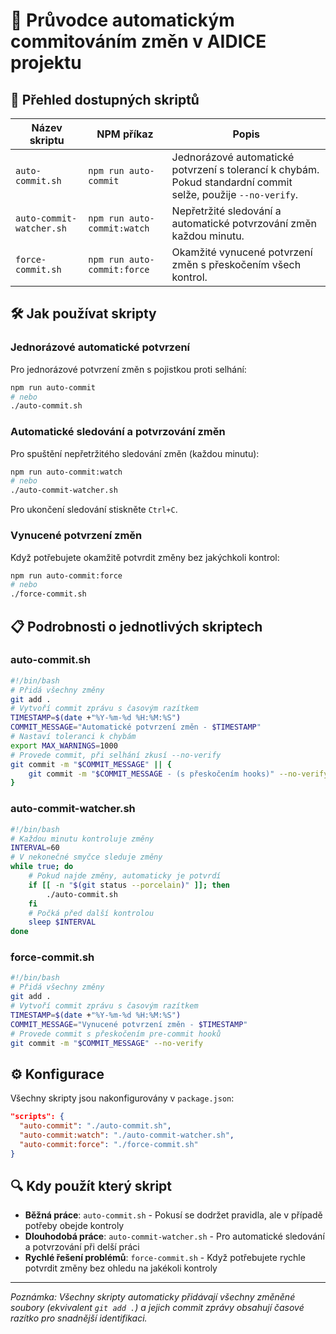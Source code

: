 # 🚀 Průvodce automatickým commitováním změn v AIDICE projektu

## 📌 Přehled dostupných skriptů

| Název skriptu | NPM příkaz | Popis |
|---------------|------------|-------|
| `auto-commit.sh` | `npm run auto-commit` | Jednorázové automatické potvrzení s tolerancí k chybám. Pokud standardní commit selže, použije `--no-verify`. |
| `auto-commit-watcher.sh` | `npm run auto-commit:watch` | Nepřetržité sledování a automatické potvrzování změn každou minutu. |
| `force-commit.sh` | `npm run auto-commit:force` | Okamžité vynucené potvrzení změn s přeskočením všech kontrol. |

## 🛠️ Jak používat skripty

### Jednorázové automatické potvrzení

Pro jednorázové potvrzení změn s pojistkou proti selhání:

```bash
npm run auto-commit
# nebo
./auto-commit.sh
```

### Automatické sledování a potvrzování změn

Pro spuštění nepřetržitého sledování změn (každou minutu):

```bash
npm run auto-commit:watch
# nebo
./auto-commit-watcher.sh
```

Pro ukončení sledování stiskněte `Ctrl+C`.

### Vynucené potvrzení změn

Když potřebujete okamžitě potvrdit změny bez jakýchkoli kontrol:

```bash
npm run auto-commit:force
# nebo
./force-commit.sh
```

## 📋 Podrobnosti o jednotlivých skriptech

### auto-commit.sh

```bash
#!/bin/bash
# Přidá všechny změny
git add .
# Vytvoří commit zprávu s časovým razítkem
TIMESTAMP=$(date +"%Y-%m-%d %H:%M:%S")
COMMIT_MESSAGE="Automatické potvrzení změn - $TIMESTAMP"
# Nastaví toleranci k chybám
export MAX_WARNINGS=1000
# Provede commit, při selhání zkusí --no-verify
git commit -m "$COMMIT_MESSAGE" || {
    git commit -m "$COMMIT_MESSAGE - (s přeskočením hooks)" --no-verify
}
```

### auto-commit-watcher.sh

```bash
#!/bin/bash
# Každou minutu kontroluje změny
INTERVAL=60
# V nekonečné smyčce sleduje změny
while true; do
    # Pokud najde změny, automaticky je potvrdí
    if [[ -n "$(git status --porcelain)" ]]; then
        ./auto-commit.sh
    fi
    # Počká před další kontrolou
    sleep $INTERVAL
done
```

### force-commit.sh

```bash
#!/bin/bash
# Přidá všechny změny
git add .
# Vytvoří commit zprávu s časovým razítkem
TIMESTAMP=$(date +"%Y-%m-%d %H:%M:%S")
COMMIT_MESSAGE="Vynucené potvrzení změn - $TIMESTAMP"
# Provede commit s přeskočením pre-commit hooků
git commit -m "$COMMIT_MESSAGE" --no-verify
```

## ⚙️ Konfigurace

Všechny skripty jsou nakonfigurovány v `package.json`:

```json
"scripts": {
  "auto-commit": "./auto-commit.sh",
  "auto-commit:watch": "./auto-commit-watcher.sh",
  "auto-commit:force": "./force-commit.sh"
}
```

## 🔍 Kdy použít který skript

- **Běžná práce**: `auto-commit.sh` - Pokusí se dodržet pravidla, ale v případě potřeby obejde kontroly
- **Dlouhodobá práce**: `auto-commit-watcher.sh` - Pro automatické sledování a potvrzování při delší práci
- **Rychlé řešení problémů**: `force-commit.sh` - Když potřebujete rychle potvrdit změny bez ohledu na jakékoli kontroly

---

*Poznámka: Všechny skripty automaticky přidávají všechny změněné soubory (ekvivalent `git add .`) a jejich commit zprávy obsahují časové razítko pro snadnější identifikaci.*
